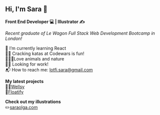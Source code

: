 ## Hi, I'm Sara 👀
**Front End Developer 💻 | Illustrator ✍️**  
  
*Recent graduate of Le Wagon Full Stack Web Development Bootcamp in London!*

🌱 I’m currently learning React  
🐱‍👤 Cracking katas at Codewars is fun!  
🦆🐷🌲Love animals and nature  
👩‍💻 Looking for work!  
📬 How to reach me: lotfi.sara@gmail.com  

**My latest projects**  
🏋️‍♀️[Wellsy](wellsy.live)  
🚤[Floatify](floatifyapp.herokuapp.com)

**Check out my illustrations**  
✏️[saraolga.com](saraolga.com)

<!--
**saralotfi/saralotfi** is a ✨ _special_ ✨ repository because its `README.md` (this file) appears on your GitHub profile.

Here are some ideas to get you started:

- 🔭 I’m currently working on ...
- 🌱 I’m currently learning ...
- 👯 I’m looking to collaborate on ...
- 🤔 I’m looking for help with ...
- 💬 Ask me about ...
- 📫 How to reach me: ...
- 😄 Pronouns: ...
- ⚡ Fun fact: ...
-->
